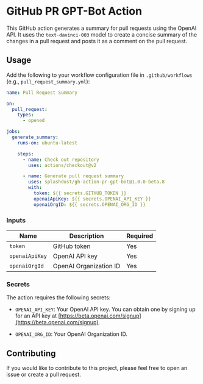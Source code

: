 # GitHub PR GPT-Bot Action

This GitHub action generates a summary for pull requests using the OpenAI API. It uses the `text-davinci-003` model to create a concise summary of the changes in a pull request and posts it as a comment on the pull request.

## Usage

Add the following to your workflow configuration file in `.github/workflows` (e.g., `pull_request_summary.yml`):

```yaml
name: Pull Request Summary

on:
  pull_request:
    types:
      - opened

jobs:
  generate_summary:
    runs-on: ubuntu-latest

    steps:
      - name: Check out repository
        uses: actions/checkout@v2

      - name: Generate pull request summary
        uses: splashdust/gh-action-pr-gpt-bot@1.0.0-beta.8
        with:
          token: ${{ secrets.GITHUB_TOKEN }}
          openaiApiKey: ${{ secrets.OPENAI_API_KEY }}
          openaiOrgID: ${{ secrets.OPENAI_ORG_ID }}
```

### Inputs

| Name           | Description            | Required |
| -------------- | ---------------------- | -------- |
| `token`        | GitHub token           | Yes      |
| `openaiApiKey` | OpenAI API key         | Yes      |
| `openaiOrgId`  | OpenAI Organization ID | Yes      |

### Secrets

The action requires the following secrets:

- `OPENAI_API_KEY`: Your OpenAI API key. You can obtain one by signing up for an API key at [https://beta.openai.com/signup](https://beta.openai.com/signup).

- `OPENAI_ORG_ID`: Your OpenAI Organization ID.

## Contributing

If you would like to contribute to this project, please feel free to open an issue or create a pull request.
